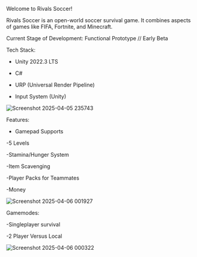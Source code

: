 Welcome to Rivals Soccer!

Rivals Soccer is an open-world soccer survival game. It combines aspects of games like FIFA, Fortnite, and Minecraft.

Current Stage of Development: Functional Prototype // Early Beta

Tech Stack:

- Unity 2022.3 LTS
  
- C#
  
- URP (Universal Render Pipeline)
  
- Input System (Unity)



![Screenshot 2025-04-05 235743](https://github.com/user-attachments/assets/679c83fe-a254-45c2-8d8b-44d95eddf382)

Features:

- Gamepad Supports

-5 Levels

-Stamina/Hunger System

-Item Scavenging

-Player Packs for Teammates

-Money

![Screenshot 2025-04-06 001927](https://github.com/user-attachments/assets/6fb94915-4210-4c69-ab66-0061d01a4f81)


Gamemodes:

-Singleplayer survival

-2 Player Versus Local



![Screenshot 2025-04-06 000322](https://github.com/user-attachments/assets/36c825a1-5107-41b7-a8d7-2bcf20e28211)


